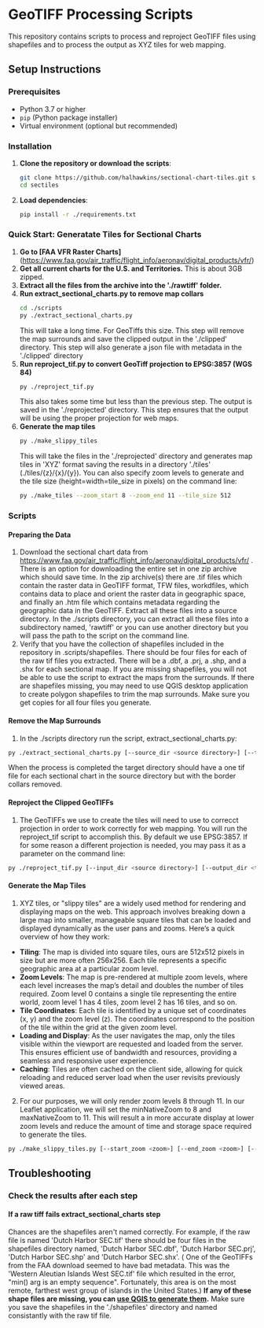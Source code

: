 # GeoTIFF Processing Scripts

This repository contains scripts to process and reproject GeoTIFF files using shapefiles and to process the output as XYZ tiles for web mapping.

## Setup Instructions

### Prerequisites

- Python 3.7 or higher
- `pip` (Python package installer)
- Virtual environment (optional but recommended)

### Installation

1. **Clone the repository or download the scripts**:
   ```bash
   git clone https://github.com/halhawkins/sectional-chart-tiles.git sectiles
   cd sectiles
2. **Load dependencies**:
   ```bash
   pip install -r ./requirements.txt
### Quick Start: Generatate Tiles for Sectional Charts

 1. **Go to [FAA VFR Raster Charts]** (https://www.faa.gov/air_traffic/flight_info/aeronav/digital_products/vfr/)
 2. **Get all current charts for the U.S. and Territories.** This is about 3GB zipped. 
 3. **Extract all the files from the archive into the './rawtiff' folder.**
 4. **Run extract_sectional_charts.py to remove map collars**
      ```bash
      cd ./scripts
      py ./extract_sectional_charts.py
      ```
      This will take a long time. For GeoTiffs this size. This step will remove the map surrounds and save the clipped output in the './clipped' directory. 
      This step will also generate a json file with metadata in the './clipped' directory
 5. **Run reproject_tif.py to convert GeoTiff projection to EPSG:3857 (WGS 84)**
      ```bash
      py ./reproject_tif.py
      ```
    This also takes some time but less than the previous step. The output is saved in the './reprojected' directory. This step ensures that the output will be using the proper projection for web maps. 
 6. **Generate the map tiles**
      ```bash
      py ./make_slippy_tiles
      ```
      This will take the files in the './reprojected' directory and generates map tiles in 'XYZ' format saving the results in a directory './tiles' (./tiles/{z}/{x}/{y}).
      You can also specify zoom levels to generate and the tile size (height=width=tile_size in pixels) on the command line: 
      ```bash
      py ./make_tiles --zoom_start 8 --zoom_end 11 --tile_size 512
### Scripts ###
#### Preparing the Data ####
 1. Download the sectional chart data from https://www.faa.gov/air_traffic/flight_info/aeronav/digital_products/vfr/ . There is an option for downloading the entire set in one zip archive which should save time. In the zip archive(s) there are .tif files which contain the raster data in GeoTIFF format, TFW files, workdfiles, which contains data to place and orient the raster data in geographic space, and finally an .htm file which contains metadata regarding the geographic data in the GeoTIFF. Extract all these files into a source directory. In the ./scripts directory, you can extract all these files into a subdirectory named, 'rawtiff' or you can use another directory but you will pass the path to the script on the command line.
 2. Verify that you have the collection of shapefiles included in the repository in .scripts/shapefiles. There should be four files for each of the raw tif files you extracted. There will be a .dbf, a .prj, a .shp, and a .shx for each sectional map. If you are missing shapefiles, you will not be able to use the script to extract the maps from the surrounds. If there are shapefiles missing, you may need to use QGIS desktop application to create polygon shapefiles to trim the map surrounds. Make sure you get copies for all four files you generate. 
#### Remove the Map Surrounds ####
 1. In the ./scripts directory run the script, extract_sectional_charts.py:
   ```bash
   py ./extract_sectional_charts.py [--source_dir <source directory>] [--target_dir <target directory>]
   ```
   When the process is completed the target directory should have a one tif file for each sectional chart in the source directory but with the border collars removed.
#### Reproject the Clipped GeoTIFFs ####
 1. The GeoTIFFs we use to create the tiles will need to use to correcct projection in order to work correctly for web mapping. You will run the reproject_tif script to accomplish this. By default we use EPSG:3857. If for some reason a different projection is needed, you may pass it as a parameter on the command line:
 ```bash
 py ./reproject_tif.py [--input_dir <source directory>] [--output_dir <target directory>] [--target_crs <EPSG:3857>] [--nodata_value <color index>]
 ```
#### Generate the Map Tiles ####
 1. XYZ tiles, or "slippy tiles" are a widely used method for rendering and displaying maps on the web. This approach involves breaking down a large map into smaller, manageable square tiles that can be loaded and displayed dynamically as the user pans and zooms. Here’s a quick overview of how they work:
  - **Tiling**: The map is divided into square tiles, ours are 512x512 pixels in size but are more often 256x256. Each tile represents a specific geographic area at a particular zoom level.
  - **Zoom Levels**: The map is pre-rendered at multiple zoom levels, where each level increases the map’s detail and doubles the number of tiles required. Zoom level 0 contains a single tile representing the entire world, zoom level 1 has 4 tiles, zoom level 2 has 16 tiles, and so on.
  - **Tile Coordinates**: Each tile is identified by a unique set of coordinates (x, y) and the zoom level (z). The coordinates correspond to the position of the tile within the grid at the given zoom level.
  - **Loading and Display**: As the user navigates the map, only the tiles visible within the viewport are requested and loaded from the server. This ensures efficient use of bandwidth and resources, providing a seamless and responsive user experience.
  - **Caching**: Tiles are often cached on the client side, allowing for quick reloading and reduced server load when the user revisits previously viewed areas.
 2. For our purposes, we will only render zoom levels 8 through 11. In our Leaflet application, we will set the minNativeZoom to 8 and maxNativeZoom to 11. This will result a in more accurate display at lower zoom levels and reduce the amount of time and storage space required to generate the tiles.
 ```bash
 py ./make_slippy_tiles.py [--start_zoom <zoom>] [--end_zoom <zoom>] [--input_dir <source directory>] [--output_dir <target directory>]
 ```
## Troubleshooting
### Check the results after each step
   #### If a raw tiff fails extract_sectional_charts step
   Chances are the shapefiles aren't named correctly. For example, if the raw file is named 'Dutch Harbor SEC.tif' there should be four files in the shapefiles directory named, 'Dutch Harbor SEC.dbf', 'Dutch Harbor SEC.prj', 'Dutch Harbor SEC.shp' and 'Dutch Harbor SEC.shx'. ( One of the GeoTIFFs from the FAA download seemed to have bad metadata. This was the 'Western Aleutian Islands West SEC.tif' file which resulted in the error, "min() arg is an empty sequence". Fortunately, this area is on the most remote, farthest west group of islands in the United States.)
   **If any of these shape files are missing, you can [use QGIS to generate them](https://arc2qgis.github.io/Basics/exporting_data.html).** Make sure you save the shapefiles in the './shapefiles' directory and named consistantly with the raw tif file.